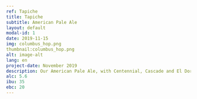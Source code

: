 ```yaml
---
ref: Tapiche
title: Tapiche
subtitle: American Pale Ale
layout: default
modal-id: 1
date: 2019-11-15
img: columbus_hop.png
thumbnail:columbus_hop.png
alt: image-alt
lang: en
project-date: November 2019
description: Our American Pale Ale, with Centennial, Cascade and El Dorado hops.  
alc: 5.6
ibu: 35
ebc: 20
---
```


